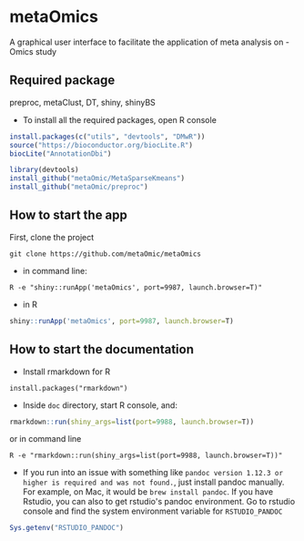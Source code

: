 # metaOmics
A graphical user interface to facilitate the application of meta analysis on -Omics study

## Required package
preproc, metaClust, DT, shiny, shinyBS
* To install all the required packages, open R console
```R
install.packages(c("utils", "devtools", "DMwR"))
source("https://bioconductor.org/biocLite.R")
biocLite("AnnotationDbi")

library(devtools)
install_github("metaOmic/MetaSparseKmeans")
install_github("metaOmic/preproc")
```

## How to start the app
First, clone the project
```
git clone https://github.com/metaOmic/metaOmics
```

* in command line:
```
R -e "shiny::runApp('metaOmics', port=9987, launch.browser=T)"
```
* in R
```R
shiny::runApp('metaOmics', port=9987, launch.browser=T)
```

## How to start the documentation

* Install rmarkdown for R
```
install.packages("rmarkdown")
```
* Inside `doc` directory, start R console, and:
```R
rmarkdown::run(shiny_args=list(port=9988, launch.browser=T))
```
or in command line
```
R -e "rmarkdown::run(shiny_args=list(port=9988, launch.browser=T))"
```
* If you run into an issue with something like `pandoc version 1.12.3 or higher is required and was not found.`, just install pandoc manually. For example, on Mac, it would be `brew install pandoc`. If you have Rstudio, you can also to get rstudio's pandoc environment. Go to rstudio console and find the system environment variable for `RSTUDIO_PANDOC`
```R
Sys.getenv("RSTUDIO_PANDOC")
```
